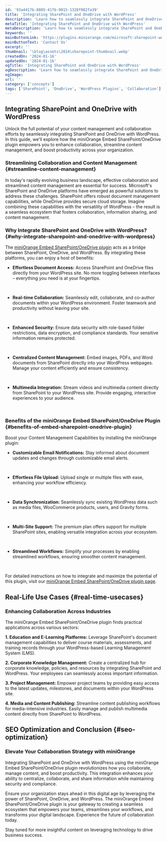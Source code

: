 ```yaml
---
id: '93a4417b-8805-41fb-9015-1328f082fa39'
title: 'Integrating SharePoint and OneDrive with WordPress'
description: 'Learn how to seamlessly integrate SharePoint and OneDrive with WordPress using miniOrange Embed SharePoint/OneDrive plugin. Enhance collaboration, content management, and productivity'
metaTitle: 'Integrating SharePoint and OneDrive with WordPress'
metaDescription: 'Learn how to seamlessly integrate SharePoint and OneDrive with WordPress using miniOrange Embed SharePoint/OneDrive plugin. Enhance collaboration, content management, and productivity'
keywords: ''
mainButtonLink: 'https://plugins.miniorange.com/microsoft-sharepoint-wordpress-integration#demo-form'
mainButtonText: 'Contact Us'
excerpt: ''
thumbnail: '\blog\assets\2024\sharepoint-thumbnail.webp'
createdOn: '2024-01-16'
updatedOn: '2024-01-16'
ogTitle: 'Integrating SharePoint and OneDrive with WordPress'
ogDescription: 'Learn how to seamlessly integrate SharePoint and OneDrive with WordPress using miniOrange Embed SharePoint/OneDrive plugin. Enhance collaboration, content management, and productivity'
ogImage:
url: ''
category: ['concepts']
tags: ['SharePoint', 'OneDrive', 'WordPress Plugins', 'Collaboration']
---
```


## Integrating SharePoint and OneDrive with WordPress

Unlock the full potential of your content management and collaboration efforts by seamlessly integrating SharePoint and OneDrive with WordPress. In this guide, we'll explore how the miniOrange Embed SharePoint/OneDrive plugin empowers you to enhance collaboration, streamline content management, and boost productivity across your organization.

### Streamlining Collaboration and Content Management {#streamline-content-management}

In today's rapidly evolving business landscape, effective collaboration and streamlined content management are essential for success. Microsoft's SharePoint and OneDrive platforms have emerged as powerful solutions to address these challenges. SharePoint offers robust document management capabilities, while OneDrive provides secure cloud storage. Imagine combining these capabilities with the versatility of WordPress – the result is a seamless ecosystem that fosters collaboration, information sharing, and content management.

### Why Integrate SharePoint and OneDrive with WordPress? {#why-integrate-sharepoint-and-onedrive-with-wordpress}

The [miniOrange Embed SharePoint/OneDrive plugin](https://wordpress.org/plugins/embed-sharepoint-onedrive-documents/) acts as a bridge between SharePoint, OneDrive, and WordPress. By integrating these platforms, you can enjoy a host of benefits:

- **Effortless Document Access:** Access SharePoint and OneDrive files directly from your WordPress site. No more toggling between interfaces – everything you need is at your fingertips.

&nbsp;

- **Real-time Collaboration:** Seamlessly edit, collaborate, and co-author documents within your WordPress environment. Foster teamwork and productivity without leaving your site.

&nbsp;

- **Enhanced Security:** Ensure data security with role-based folder restrictions, data encryption, and compliance standards. Your sensitive information remains protected.

&nbsp;

- **Centralized Content Management:** Embed images, PDFs, and Word documents from SharePoint directly into your WordPress webpages. Manage your content efficiently and ensure consistency.

&nbsp;

- **Multimedia Integration:** Stream videos and multimedia content directly from SharePoint to your WordPress site. Provide engaging, interactive experiences to your audience.

&nbsp;

### Benefits of the miniOrange Embed SharePoint/OneDrive Plugin {#benefits-of-embed-sharepoint-onedrive-plugin}

Boost your Content Management Capabilities by installing the miniOrange plugin:

- **Customizable Email Notifications:** Stay informed about document updates and changes through customizable email alerts.

&nbsp;

- **Effortless File Upload:** Upload single or multiple files with ease, enhancing your workflow efficiency.

&nbsp;

- **Data Synchronization:** Seamlessly sync existing WordPress data such as media files, WooCommerce products, users, and Gravity forms.

&nbsp;

- **Multi-Site Support:** The premium plan offers support for multiple SharePoint sites, enabling versatile integration across your ecosystem.

&nbsp;

- **Streamlined Workflows:** Simplify your processes by enabling streamlined workflows, ensuring smoother content management.

&nbsp;

For detailed instructions on how to integrate and maximize the potential of this plugin, visit our [miniOrange Embed SharePoint/OneDrive plugin page](https://wordpress.org/plugins/embed-sharepoint-onedrive-documents/).

## Real-Life Use Cases {#real-time-usecases}

### Enhancing Collaboration Across Industries

The miniOrange Embed SharePoint/OneDrive plugin finds practical applications across various sectors:

**1. Education and E-Learning Platforms:** Leverage SharePoint's document management capabilities to deliver course materials, assessments, and training records through your WordPress-based Learning Management System (LMS).

**2. Corporate Knowledge Management:** Create a centralized hub for corporate knowledge, policies, and resources by integrating SharePoint and WordPress. Your employees can seamlessly access important information.

**3. Project Management:** Empower project teams by providing easy access to the latest updates, milestones, and documents within your WordPress site.

**4. Media and Content Publishing:** Streamline content publishing workflows for media-intensive industries. Easily manage and publish multimedia content directly from SharePoint to WordPress.

## SEO Optimization and Conclusion {#seo-optimization}

### Elevate Your Collaboration Strategy with miniOrange

Integrating SharePoint and OneDrive with WordPress using the miniOrange Embed SharePoint/OneDrive plugin revolutionizes how you collaborate, manage content, and boost productivity. This integration enhances your ability to centralize, collaborate, and share information while maintaining security and compliance.

Ensure your organization stays ahead in this digital age by leveraging the power of SharePoint, OneDrive, and WordPress. The miniOrange Embed SharePoint/OneDrive plugin is your gateway to creating a seamless ecosystem that empowers your teams, streamlines your workflows, and transforms your digital landscape. Experience the future of collaboration today.

Stay tuned for more insightful content on leveraging technology to drive business success.
